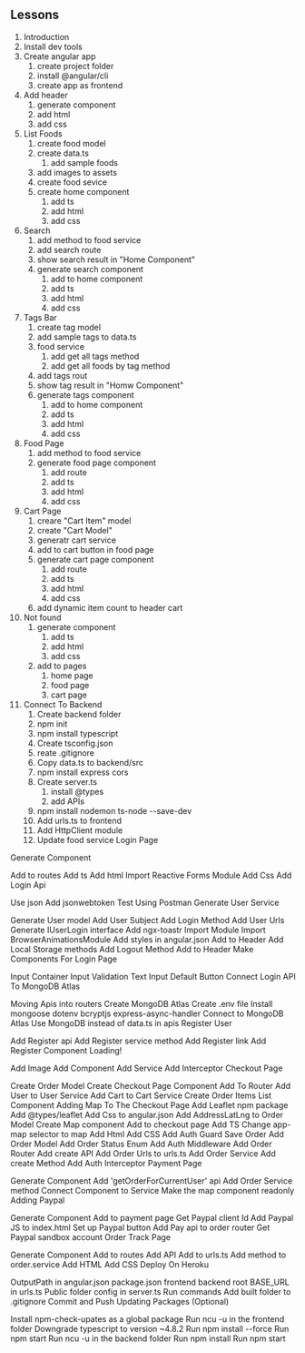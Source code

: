 ## Lessons
1. Introduction
2. Install dev tools
3. Create angular app
    1. create project folder
    2. install @angular/cli
    3. create app as frontend
4. Add header
    1. generate component
    2. add html
    3. add css
5. List Foods
    1. create food model
    2. create data.ts
        1. add sample foods
    3. add images to assets
    4. create food sevice
    5. create home component
        1. add ts
        2. add html
        3. add css
6. Search
    1. add method to food service
    2. add search route
    3. show search result in "Home Component"
    4. generate search component
        1. add to home component
        2. add ts
        3. add html
        4. add css
7. Tags Bar
    1. create tag model
    2. add sample tags to data.ts
    3. food service
        1. add get all tags method
        2. add get all foods by tag method
    4. add tags rout
    5. show tag result in "Homw Component"
    6. generate tags component
        1. add to home component
        2. add ts
        3. add html
        4. add css
8. Food Page
    1. add method to food service
    2. generate food page component
        1. add route
        2. add ts
        3. add html
        4. add css
9. Cart Page
    1. creare "Cart Item" model
    2. create "Cart Model"
    3. generatr cart service
    4. add to cart button in food page
    5. generate cart page component
        1. add route
        2. add ts
        3. add html
        4. add css
    6. add dynamic item count to header cart
10. Not found
    1. generate component
        1. add ts
        2. add html
        3. add css
    2. add to pages
        1. home page
        2. food page
        3. cart page
11. Connect To Backend
    1. Create backend folder
    2. npm init
    3. npm install typescript
    4. Create tsconfig.json
    5. reate .gitignore
    6. Copy data.ts to backend/src
    7. npm install express cors
    8. Create server.ts
        1. install @types
        2. add APIs
    9. npm install nodemon ts-node --save-dev
    10. Add urls.ts to frontend
    11. Add HttpClient module
    12. Update food service
Login Page

Generate Component

Add to routes
Add ts
Add html
Import Reactive Forms Module
Add Css
Add Login Api

Use json
Add jsonwebtoken
Test Using Postman
Generate User Service

Generate User model
Add User Subject
Add Login Method
Add User Urls
Generate IUserLogin interface
Add ngx-toastr
Import Module
Import BrowserAnimationsModule
Add styles in angular.json
Add to Header
Add Local Storage methods
Add Logout Method
Add to Header
Make Components For Login Page

Input Container
Input Validation
Text Input
Default Button
Connect Login API To MongoDB Atlas

Moving Apis into routers
Create MongoDB Atlas
Create .env file
Install
mongoose
dotenv
bcryptjs
express-async-handler
Connect to MongoDB Atlas
Use MongoDB instead of data.ts in apis
Register User

Add Register api
Add Register service method
Add Register link
Add Register Component
Loading!

Add Image
Add Component
Add Service
Add Interceptor
Checkout Page

Create Order Model
Create Checkout Page Component
Add To Router
Add User to User Service
Add Cart to Cart Service
Create Order Items List Component
Adding Map To The Checkout Page
Add Leaflet npm package
Add @types/leaflet
Add Css to angular.json
Add AddressLatLng to Order Model
Create Map component
Add to checkout page
Add TS
Change app-map selector to map
Add Html
Add CSS
Add Auth Guard
Save Order
Add Order Model
Add Order Status Enum
Add Auth Middleware
Add Order Router
Add create API
Add Order Urls to urls.ts
Add Order Service
Add create Method
Add Auth Interceptor
Payment Page

Generate Component
Add 'getOrderForCurrentUser' api
Add Order Service method
Connect Component to Service
Make the map component readonly
Adding Paypal

Generate Component
Add to payment page
Get Paypal client Id
Add Paypal JS to index.html
Set up Paypal button
Add Pay api to order router
Get Paypal sandbox account
Order Track Page

Generate Component
Add to routes
Add API
Add to urls.ts
Add method to order.service
Add HTML
Add CSS
Deploy On Heroku

OutputPath in angular.json
package.json
frontend
backend
root
BASE_URL in urls.ts
Public folder config in server.ts
Run commands
Add built folder to .gitignore
Commit and Push
Updating Packages (Optional)

Install npm-check-upates as a global package
Run ncu -u in the frontend folder
Downgrade typescript to version ~4.8.2
Run npm install --force
Run npm start
Run ncu -u in the backend folder
Run npm install
Run npm start